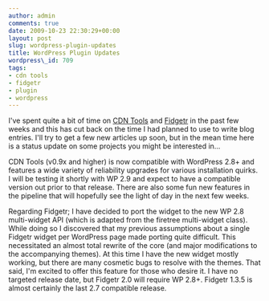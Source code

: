 ```yaml
---
author: admin
comments: true
date: 2009-10-23 22:30:29+00:00
layout: post
slug: wordpress-plugin-updates
title: WordPress Plugin Updates
wordpress\_id: 709
tags:
- cdn tools
- fidgetr
- plugin
- wordpress
---
```


I've spent quite a bit of time on [CDN Tools](/cdn-tools) and [Fidgetr](/fidgetr) in the past few weeks and this has cut back on the time I had planned to use to write blog entries.  I'll try to get a few new articles up soon, but in the mean time here is a status update on some projects you might be interested in...

CDN Tools (v0.9x and higher) is now compatible with WordPress 2.8+ and features a wide variety of reliability upgrades for various installation quirks.  I will be testing it shortly with WP 2.9 and expect to have a compatible version out prior to that release.  There are also some fun new features in the pipeline that will hopefully see the light of day in the next few weeks.

Regarding Fidgetr; I have decided to port the widget to the new WP 2.8 multi-widget API (which is adapted from the firetree multi-widget class).  While doing so I discovered that my previous assumptions about a single Fidgetr widget per WordPress page made porting quite difficult.  This necessitated an almost total rewrite of the core (and major modifications to the accompanying themes).  At this time I have the new widget mostly working, but there are many cosmetic bugs to resolve with the themes.  That said, I'm excited to offer this feature for those who desire it.  I have no targeted release date, but Fidgetr 2.0 will require WP 2.8+.  Fidgetr 1.3.5 is almost certainly the last 2.7 compatible release.
